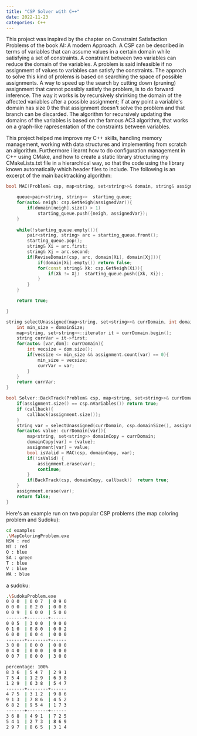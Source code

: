 ```yaml
---
title: "CSP Solver with C++"
date: 2022-11-23
categories: C++ 
---
```


This project was inspired by the chapter on Constraint Satisfaction Problems of the book AI: A modern Approach. A CSP can be described in terms of variables that can assume values in a certain domain while satisfying a set of constraints. A constraint between two variables can reduce the domain of the variables. A problem is said infeasible if no assignment of values to variables can satisfy the constraints. The approch to solve this kind of prolems is based on searching the space of possible assignments. A way to speed up the search by cutting down (pruning) assignment that cannot possibly satisfy the problem, is to do forward inference. The way it works is by recursively shrinking the domain of the affected variables after a possible assignment; if at any point a variable's domain has size 0 the that assignment doesn't solve the problem and that branch can be discarded. The algorithm for recursively updating the domains of the variables is based on the famous AC3 algorithm, that works on a graph-like rapresentation of the constraints between variables. 

This project helped me improve my C++ skills, handling memory management, working with data structures and implementing from scratch an algorithm. Furthermore i learnt how to do configuration management in C++ using CMake, and how to create a static library structuring my CMakeLists.txt file in a hierarchical way, so that the code using the library known automatically which header files to include. The following is an excerpt of the main backtracking algorithm:

```cpp
bool MAC(Problem& csp, map<string, set<string>>& domain, string& assignedVar){

    queue<pair<string, string>>  starting_queue;
    for(auto& neigh: csp.GetNeigh(assignedVar)){
        if(domain[neigh].size() > 1)
            starting_queue.push({neigh, assignedVar});
    }
    
    while(!starting_queue.empty()){
        pair<string, string> arc = starting_queue.front();
        starting_queue.pop();
        string& Xi = arc.first;
        string& Xj = arc.second;
        if(ReviseDomain(csp, arc, domain[Xi], domain[Xj])){
            if(domain[Xi].empty()) return false;
            for(const string& Xk: csp.GetNeigh(Xi)){
                if(Xk != Xj)  starting_queue.push({Xk, Xi});
            }
        }
    }

    return true;

}

string selectUnassigned(map<string, set<string>>& currDomain, int domainSize, map<string, string> assignment){
    int min_size = domainSize;
    map<string, set<string>>::iterator it = currDomain.begin();
    string currVar = it->first;
    for(auto& [var,dom]: currDomain){
        int vecsize = dom.size();
        if(vecsize <= min_size && assignment.count(var) == 0){
            min_size = vecsize;
            currVar = var;
        }
    }
    return currVar;
}

bool Solver::BackTrack(Problem& csp, map<string, set<string>>& currDomain, function<void(int)> callback){
    if(assignment.size() == csp.nVariables()) return true;
    if (callback){
        callback(assignment.size());
    }
    string var = selectUnassigned(currDomain, csp.domainSize(), assignment);
    for(auto& value: currDomain[var]){
        map<string, set<string>> domainCopy = currDomain;
        domainCopy[var] = {value};
        assignment[var] = value;
        bool isValid = MAC(csp, domainCopy, var);
        if(!isValid) {
            assignment.erase(var);
            continue;
        }
        if(BackTrack(csp, domainCopy, callback))  return true;
    }
    assignment.erase(var);
    return false;
}
```
Here's an example run on two popular CSP problems (the map coloring problem and Sudoku):
```bash
cd examples
.\MapColoringProblem.exe
NSW : red
NT : red
Q : blue
SA : green
T : blue
V : blue
WA : blue
```
a sudoku:
```bash
.\SudokuProblem.exe
0 0 0  | 0 0 7  | 0 9 0 
0 0 0  | 0 2 0  | 0 0 8
0 0 9  | 6 0 0  | 5 0 0
-------+--------+------
0 0 5  | 3 0 0  | 9 0 0
0 1 0  | 0 8 0  | 0 0 2 
6 0 0  | 0 0 4  | 0 0 0
-------+--------+------
3 0 0  | 0 0 0  | 0 0 0 
0 4 0  | 0 0 0  | 0 0 0
0 0 7  | 0 0 0  | 3 0 0

percentage: 100%
8 3 6  | 5 4 7  | 2 9 1
7 5 4  | 1 2 9  | 6 3 8
1 2 9  | 6 3 8  | 5 4 7 
-------+--------+------
4 7 5  | 3 1 2  | 9 8 6
9 1 3  | 7 8 6  | 4 5 2 
6 8 2  | 9 5 4  | 1 7 3
-------+--------+------
3 6 8  | 4 9 1  | 7 2 5
5 4 1  | 2 7 3  | 8 6 9 
2 9 7  | 8 6 5  | 3 1 4
```
